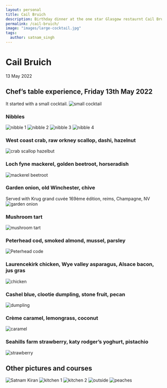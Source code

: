 ```yaml
---
layout: personal
title: Cail Bruich
description: Birthday dinner at the one star Glasgow restaurnt Cail Bruich.
permalink: /cail-bruich/
image: "images/large-cocktail.jpg"
tags:
  author: satnam_singh
---
```

# Cail Bruich
13 May 2022

## Chef’s table experience, Friday 13th May 2022

It started with a small cocktail.
![small cocktail](/images/large-cocktail.jpg)

### Nibbles
![nibble 1](/images/cb-nibble1.jpg)
![nibble 2](/images/cb-nibble2.jpg)
![nibble 3](/images/cb-nibble3.jpg)
![nibble 4](/images/cb-nibble4.jpg)

### West coast crab, raw orkney scallop, dashi, hazelnut
![crab scallop hazelbut](/images/crab-scallop-hazelnut.jpg)

### Loch fyne mackerel, golden beetroot, horseradish
![mackerel beetroot](/images/mackerel-beetroot.jpg)

### Garden onion, old Winchester, chive
Served with Krug grand cuvée 169ème édition, reims, Champagne, NV
![garden onion](/images/garden-onion.jpg)

### Mushroom tart
![mushroom tart](/images/cb-mushroom-tart.jpg)

### Peterhead cod, smoked almond, mussel, parsley
![Peterhead code](/images/peterhead-cod.jpg)

### Laurencekirk chicken, Wye valley asparagus, Alsace bacon, jus gras
![chicken](/images/cb-chicken.jpg)

### Cashel blue, clootie dumpling, stone fruit, pecan
![dumpling](/images/clootie-dumpling.jpg)

### Crème caramel, lemongrass, coconut
![caramel](/images/cb-caramel.jpg)

### Seahills farm strawberry, katy rodger’s yoghurt, pistachio
![strawberry](/images/cb-strawberry.jpg)

## Other pictures and courses

![Satnam Kiran](/images/cb-satnam-kiran.jpg)
![kitchen 1](/images/cb-kitchen1.jpg)
![kitchen 2](/images/cb-kitchen2.jpg)
![outside](/images/cb-outside.jpg)
![peaches](/images/cb-peaches.jpg)